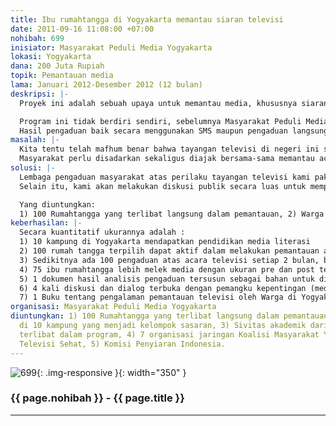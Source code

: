 ```yaml
---
title: Ibu rumahtangga di Yogyakarta memantau siaran televisi
date: 2011-09-16 11:08:00 +07:00
nohibah: 699
inisiator: Masyarakat Peduli Media Yogyakarta
lokasi: Yogyakarta
dana: 200 Juta Rupiah
topik: Pemantauan media
lama: Januari 2012-Desember 2012 (12 bulan)
deskripsi: |-
  Proyek ini adalah sebuah upaya untuk memantau media, khususnya siaran televisi. Kami punya gagasan ingin mengajak warga bersama-sama mengamati apa yang mereka tonton. Mereka yang akan kami ajak memantau acara televisi adalah ibu-ibu rumah tangga di Yogyakarta, karena kebanyakan pemirsa layar kaca tersebut adalah ibu rumah tangga.

  Program ini tidak berdiri sendiri, sebelumnya Masyarakat Peduli Media selama 3 tahun terakhir telah melakukan program pendidikan melek media, dengan kelompok sasaran ibu rumah tangga di beberapa wilayah di Yogyakarta. Kali ini, Koalisi Televisi Sehat Yogyakarta, terlebih dahulu akan membuka diri sebagai lembaga yang menerima pengaduan warga atas tontonan yang mereka anggap menyebalkan. Selain itu, kami akan memilih sejumlah 100 rumah tangga di Yogyakarta untuk diajak secara aktif memantau acara televisi dengan mengisi lembar pantauan yg disediakan, mengisinya secara deskriptif. Mereka bebas untuk memberi catatan atas acara televisi yang mereka tonton.
  Hasil pengaduan baik secara menggunakan SMS maupun pengaduan langsung, berikut hasil catatan pantauan acara televisi oleh para responden yang dipilih, menjadi bahan bagi proses dialog dengan media televisi, Komisi Penyiaran Indonesia (KPI), dan pemangku kepentingan lain. Upaya ini sekaligus untuk mendorong penguatan Komisi Penyiaran Indonesia, sebagai lembaga yang punya wewenang dalam bidang penyiaran di Indonesia. Diluar itu, kami akan secara aktif melakukan kampanye melek media, bagi kelompok warga, khususnya ibu-ibu rumah tangga melalui berbagai media, forum dan kelompok diskusi yang secara rutin akan diselenggarakan.
masalah: |-
  Kita tentu telah mafhum benar bahwa tayangan televisi di negeri ini sudah sangat bebas. Rating menjadi “Tuhan” bagi pengelola media televisi untuk memperebutkan kue iklan yang bernilai trilyunan rupiah. Namun, sayangnya para pengelola media televisi komersial tersebut masih cenderung abai untuk menayangkan program yang berdampak baik bagi kehidupan masyarakat Indonesia. Kosusumerisme, dan perubahan perilaku masyarakat kita cukup signifikan dipengaruhi oleh tayangan televisi.
  Masyarakat perlu disadarkan sekaligus diajak bersama-sama memantau acara televisi, selain sebagai upaya penyadaran warga atas tayangan televisi, juga untuk memberikan umpan balik terhadap pengelola televisi agar lebih bertanggungjawab dalam menyiarkan program. Pendeknya, kepongahan media televisi komersial harus diingatkan! Dan Warga yang akan mengingatkannya karena lembaga negara yang semestinya punya wewenang regulator televisi bahkan tak berdaya menghadapi perilaku stasiun-stasiun televisi tersebut. Untuk itu, kami ada bersama warga memantau lalu menolak ketidakadilan praktek pertelevisian di Indonesia.
solusi: |-
  Lembaga pengaduan masyarakat atas perilaku tayangan televisi kami pakai sebagai wadah penampung aspirasi masyarakat. Untuk mendekatkanya dengan jangkauan masyarakat, kami akan melakukan beberapa langkah: Pertama, menyediakan sistem informasi berbasis website untuk publikasi dan pengaduan atas tayangan televisi menggunakan SMS Gateway. Kedua, menyelenggarakan pertemuan warga diberbagai kampung di Yogyakarta untuk melakukan pendidikan media literasi, sekaligus sosialisasi pemantauan terhadap acara televisi. Ketiga, memilih 100 rumahtangga untuk secara aktif melakukan pemantauan terhadap siaran televisi. Keempat, melakukan kajian, diskusi dan menganalisis hasil pengaduan (baik SMS, maupun hasil pantauan tertulis warga). Kelima, melakukan dialog dengan pemangku kepentingan. Keenam, memfasilitasi pengaduan warga kepada Komisi Penyiaran Indonesia untuk ditindaklanjuti. Dan Ketujuh, mengawal proses pengaduan yang telah disampaikan pada KPI sampai tuntas.
  Selain itu, kami akan melakukan diskusi publik secara luas untuk memperluas jaringan dan gagasan pentingnya media literasi dan kampanye massif tentang pentingnya memantau televisi agar banyak pihak terlibat dalam gerakan media literasi.

  Yang diuntungkan:
  1) 100 Rumahtangga yang terlibat langsung dalam pemantauan, 2) Warga di 10 kampung yang menjadi kelompok sasaran, 3) Sivitas akademik dari 4 kampus yang terlibat dalam program, 4) 7 organisasi jaringan Koalisi Masyarakat Yogyakarta untuk Televisi Sehat, 5) Komisi Penyiaran Indonesia.
keberhasilan: |-
  Secara kuantitatif ukurannya adalah :
  1) 10 kampung di Yogyakarta mendapatkan pendidikan media literasi
  2) 100 rumah tangga terpilih dapat aktif dalam melakukan pemantauan acara televisi
  3) Sedikitnya ada 100 pengaduan atas acara televisi setiap 2 bulan, baik melalui SMS, pengaduan langsung maupun hasil pantauan aktif rumah tangga terpilih.
  4) 75 ibu rumahtangga lebih melek media dengan ukuran pre dan post test sebelum dan sesudah kegiatan pemantauan dilakukan.
  5) 1 dokumen hasil analisis pengaduan tersusun sebagai bahan untuk dialog dan diskusi dengan pemangku kepentingan setiap 2 bulan.
  6) 4 kali diskusi dan dialog terbuka dengan pemangku kepentingan (media televisi, pemerintah, KPI, LSM, Akademisi, Kelompok Warga, dll) tentang hasil pemantauan media televisi di Yogyakarta.
  7) 1 Buku tentang pengalaman pemantauan televisi oleh Warga di Yogyakarta sebagai bahan pengetahuan.
organisasi: Masyarakat Peduli Media Yogyakarta
diuntungkan: 1) 100 Rumahtangga yang terlibat langsung dalam pemantauan, 2) Warga
  di 10 kampung yang menjadi kelompok sasaran, 3) Sivitas akademik dari 4 kampus yang
  terlibat dalam program, 4) 7 organisasi jaringan Koalisi Masyarakat Yogyakarta untuk
  Televisi Sehat, 5) Komisi Penyiaran Indonesia.
---
```


![699](/static/img/hibahcmb/699.png){: .img-responsive }{: width="350" }

### {{ page.nohibah }} - {{ page.title }}

---
